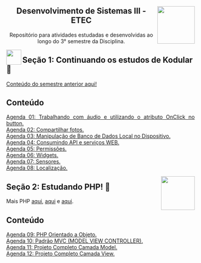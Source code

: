 <div align="center">
<a href="https://github.com/monicaquintal" target="_blank"><img align="right" height="100" src="https://www.svgrepo.com/show/477108/computer.svg" /></a>
<h2>Desenvolvimento de Sistemas III - ETEC</h2>
<p>Repositório para atividades estudadas e desenvolvidas ao longo do 3° semestre da Disciplina.</p>
</div>

<a href="https://github.com/monicaquintal" target="_blank"><img align="left" height="40" src="https://www.svgrepo.com/show/477093/mobile-phone-signal.svg"/></a>  
<h2>Seção 1: Continuando os estudos de Kodular 🤳</h2>
<a href="https://github.com/monicaquintal/disciplina_DS_II_ETEC">Conteúdo do semestre anterior aqui!</a><br>

<div id="conteudo" align="justify">

## Conteúdo

[Agenda 01: Trabalhando com áudio e utilizando o atributo OnClick no button.](./agenda01/agenda01.md)<br>
[Agenda 02: Compartilhar fotos.](./agenda02/agenda02.md)<br>
[Agenda 03: Manipulação de Banco de Dados Local no Dispositivo.](./agenda03/agenda03.md)<br>
[Agenda 04: Consumindo API e serviços WEB.](./agenda04/agenda04.md)<br>
[Agenda 05: Permissões.](./agenda05/agenda05.md)<br>
[Agenda 06: Widgets.](./agenda06/agenda06.md)<br>
[Agenda 07: Sensores.](./agenda07/agenda07.md)<br>
[Agenda 08: Localização.](./agenda08/agenda08.md)<br>

<a href="https://github.com/monicaquintal" target="_blank"><img align="right" height="90" src="https://cdn.jsdelivr.net/gh/devicons/devicon/icons/php/php-plain.svg"/></a>  
<h2>Seção 2: Estudando PHP! 🐘</h2>

<div id="conteudo" align="justify">

Mais PHP [aqui](https://github.com/monicaquintal/disciplina_DS_II_ETEC), [aqui](https://github.com/monicaquintal/estudandoPHP) e [aqui](https://github.com/monicaquintal/estudandoPHP-orientacao-a-objetos).

## Conteúdo
    
[Agenda 09: PHP Orientado a Objeto.](./agenda09/agenda09.md)<br>
[Agenda 10: Padrão MVC (MODEL VIEW CONTROLLER).](./agenda10/agenda10.md)<br>
[Agenda 11: Projeto Completo Camada Model.](./agenda11/agenda11.md)<br>
[Agenda 12: Projeto Completo Camada View.](./agenda12/agenda12.md)<br>
